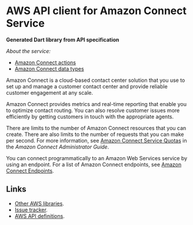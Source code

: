# AWS API client for Amazon Connect Service

**Generated Dart library from API specification**

*About the service:*
<ul>
<li>
<a
href="https://docs.aws.amazon.com/connect/latest/APIReference/API_Operations_Amazon_Connect_Service.html">Amazon
Connect actions</a>
</li>
<li>
<a
href="https://docs.aws.amazon.com/connect/latest/APIReference/API_Types_Amazon_Connect_Service.html">Amazon
Connect data types</a>
</li>
</ul>
Amazon Connect is a cloud-based contact center solution that you use to set
up and manage a customer contact center and provide reliable customer
engagement at any scale.

Amazon Connect provides metrics and real-time reporting that enable you to
optimize contact routing. You can also resolve customer issues more
efficiently by getting customers in touch with the appropriate agents.

There are limits to the number of Amazon Connect resources that you can
create. There are also limits to the number of requests that you can make
per second. For more information, see <a
href="https://docs.aws.amazon.com/connect/latest/adminguide/amazon-connect-service-limits.html">Amazon
Connect Service Quotas</a> in the <i>Amazon Connect Administrator Guide</i>.

You can connect programmatically to an Amazon Web Services service by using
an endpoint. For a list of Amazon Connect endpoints, see <a
href="https://docs.aws.amazon.com/general/latest/gr/connect_region.html">Amazon
Connect Endpoints</a>.

## Links

- [Other AWS libraries](https://github.com/agilord/aws_client/tree/master/generated).
- [Issue tracker](https://github.com/agilord/aws_client/issues).
- [AWS API definitions](https://github.com/aws/aws-sdk-js/tree/master/apis).
